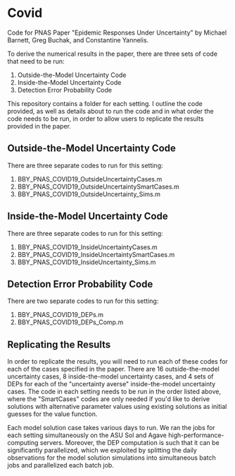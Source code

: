 # Covid
Code for PNAS Paper "Epidemic Responses Under Uncertainty" by Michael Barnett, Greg Buchak, and Constantine Yannelis.

To derive the numerical results in the paper, there are three sets of code that need to be run:
1. Outside-the-Model Uncertainty Code
2. Inside-the-Model Uncertainty Code
3. Detection Error Probability Code

This repository contains a folder for each setting. I outline the code provided, as well as details about to run the code and in what order the code needs to be run, in order to allow users to replicate the results provided in the paper.

## Outside-the-Model Uncertainty Code
There are three separate codes to run for this setting:
1. BBY_PNAS_COVID19_OutsideUncertaintyCases.m
2. BBY_PNAS_COVID19_OutsideUncertaintySmartCases.m
3. BBY_PNAS_COVID19_OutsideUncertainty_Sims.m

## Inside-the-Model Uncertainty Code
There are three separate codes to run for this setting:
1. BBY_PNAS_COVID19_InsideUncertaintyCases.m
2. BBY_PNAS_COVID19_InsideUncertaintySmartCases.m
3. BBY_PNAS_COVID19_InsideUncertainty_Sims.m

## Detection Error Probability Code
There are two separate codes to run for this setting:
1. BBY_PNAS_COVID19_DEPs.m
2. BBY_PNAS_COVID19_DEPs_Comp.m

## Replicating the Results

In order to replicate the results, you will need to run each of these codes for each of the cases specified in the paper. There are 16 outside-the-model uncertainty cases, 8 inside-the-model uncertainty cases, and 4 sets of DEPs for each of the "uncertainty averse" inside-the-model uncertainty cases. The code in each setting needs to be run in the order listed above, where the "SmartCases" codes are only needed if you'd like to derive solutions with alternative parameter values using existing solutions as initial guesses for the value function.

Each model solution case takes various days to run. We ran the jobs for each setting simultaneously on the ASU Sol and Agave high-performance-computing servers. Moreover, the DEP computation is such that it can be significantly parallelized, which we exploited by splitting the daily observations for the model solution simulations into simultaneous batch jobs and parallelized each batch job.
